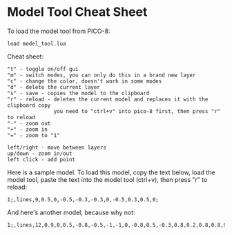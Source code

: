 # Model Tool Cheat Sheet
To load the model tool from PICO-8:

    load model_tool.lua

Cheat sheet:

    "t" - toggle on/off gui
    "m" - switch modes, you can only do this in a brand new layer
    "c" - change the color, doesn't work in some modes
    "d" - delete the current layer
    "s" - save - copies the model to the clipboard
    "r" - reload - deletes the current model and replaces it with the clipboard copy
                   you need to "ctrl+v" into pico-8 first, then press "r" to reload
    "-" - zoom out
    "+" - zoom in
    "=" - zoom to "1"

    left/right - move between layers
    up/down - zoom in/out
    left click - add point

Here is a sample model. To load this model, copy the text below, load the model
tool, paste the text into the model tool (ctrl+v), then press "r" to reload:

    1;,lines,9,0.5,0,-0.5,-0.3,-0.3,0,-0.5,0.3,0.5,0;

And here's another model, because why not:

    1;,lines,12,0.9,0,0.5,-0.8,-0.5,-1,-1,0,-0.8,0.5,-0.3,0.8,0.2,0.8,0.8,0.5,0.9,0;2;,lines,14,-0.3,-0.5,-0.5,-0.4,-0.5,-0.2,-0.3,-0.1,-0.1,-0.2,-0.1,-0.4,-0.3,-0.5;3;,lines,14,0.1,-0.4,0.1,-0.2,0.3,-0.1,0.5,-0.2,0.5,-0.4,0.3,-0.5,0.1,-0.4;4;,lines,8,-0.7,0.1,-0.5,0.3,-0.3,0.4,0,0.4,0.3,0.4,0.5,0.3,0.7,0.1;
